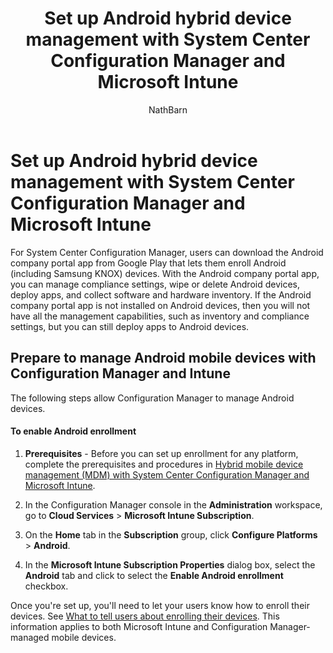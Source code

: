﻿---
title: "Set up Android hybrid device management with System Center Configuration Manager and Microsoft Intune"
ms.custom: na
ms.date: 06/29/2016
ms.prod: configuration-manager
ms.reviewer: na
ms.suite: na
ms.technology: 
  - configmgr-hybrid
ms.tgt_pltfrm: na
ms.topic: get-started-article
ms.assetid: c517fe34-0130-465b-a020-bdb555878778
caps.latest.revision: 9
caps.handback.revision: 0
author: NathBarn

---
# Set up Android hybrid device management with System Center Configuration Manager and Microsoft Intune
For System Center Configuration Manager, users can download the Android company portal app from Google Play that lets them enroll Android (including Samsung KNOX) devices. With the Android company portal app, you can manage compliance settings, wipe or delete Android devices, deploy apps, and collect software and hardware inventory. If the Android company portal app is not installed on Android devices, then you will not have all the management capabilities, such as inventory and compliance settings, but you can still deploy apps to Android devices.  
  
## Prepare to manage Android mobile devices with Configuration Manager and Intune  
 The following steps allow Configuration Manager to manage Android devices.  
  
#### To enable Android enrollment  
  
1.  **Prerequisites** - Before you can set up enrollment for any platform, complete the prerequisites and procedures in [Hybrid mobile device management (MDM) with System Center Configuration Manager and Microsoft Intune](../../mdm/plan-design/hybrid-mobile-device-management.md).  
  
2.  In the Configuration Manager console in the **Administration** workspace, go to **Cloud Services** > **Microsoft Intune Subscription**.  
  
3.  On the **Home** tab in the **Subscription** group, click **Configure Platforms** > **Android**.  
  
4.  In the **Microsoft Intune Subscription Properties** dialog box, select the **Android** tab and click to select the **Enable Android enrollment** checkbox.  
  
 Once you're set up, you'll need to let your users know how to enroll their devices. See [What to tell users about enrolling their devices](https://technet.microsoft.com/library/dn948527.aspx). This information applies to both Microsoft Intune and Configuration Manager-managed mobile devices.

